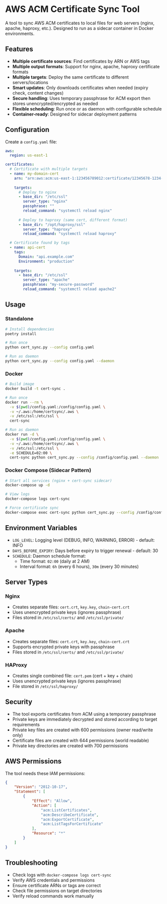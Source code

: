 # AWS ACM Certificate Sync Tool

A tool to sync AWS ACM certificates to local files for web servers (nginx, apache, haproxy, etc.). Designed to run as a sidecar container in Docker environments.

## Features

- **Multiple certificate sources**: Find certificates by ARN or AWS tags
- **Multiple output formats**: Support for nginx, apache, haproxy certificate formats
- **Multiple targets**: Deploy the same certificate to different servers/locations
- **Smart updates**: Only downloads certificates when needed (expiry check, content changes)
- **Secure handling**: Uses temporary passphrase for ACM export then stores unencrypted/encrypted as needed
- **Flexible scheduling**: Run once or as daemon with configurable schedule
- **Container-ready**: Designed for sidecar deployment patterns

## Configuration

Create a `config.yaml` file:

```yaml
aws:
  region: us-east-1

certificates:
  # Certificate with multiple targets
  - name: my-domain-cert
    arn: "arn:aws:acm:us-east-1:123456789012:certificate/12345678-1234-1234-1234-123456789012"
    
    targets:
      # Deploy to nginx
      - base_dir: "/etc/ssl"
        server_type: "nginx"
        passphrase: ""
        reload_command: "systemctl reload nginx"
      
      # Deploy to haproxy (same cert, different format)
      - base_dir: "/opt/haproxy/ssl"
        server_type: "haproxy"
        reload_command: "systemctl reload haproxy"

  # Certificate found by tags
  - name: api-cert
    tags:
      Domain: "api.example.com"
      Environment: "production"
    
    targets:
      - base_dir: "/etc/ssl"
        server_type: "apache"
        passphrase: "my-secure-password"
        reload_command: "systemctl reload apache2"
```

## Usage

### Standalone

```bash
# Install dependencies
poetry install

# Run once
python cert_sync.py --config config.yaml

# Run as daemon
python cert_sync.py --config config.yaml --daemon
```

### Docker

```bash
# Build image
docker build -t cert-sync .

# Run once
docker run --rm \
  -v $(pwd)/config.yaml:/config/config.yaml \
  -v ~/.aws:/home/certsync/.aws \
  -v /etc/ssl:/etc/ssl \
  cert-sync

# Run as daemon
docker run -d \
  -v $(pwd)/config.yaml:/config/config.yaml \
  -v ~/.aws:/home/certsync/.aws \
  -v /etc/ssl:/etc/ssl \
  -e SCHEDULE=02:00 \
  cert-sync python cert_sync.py --config /config/config.yaml --daemon
```

### Docker Compose (Sidecar Pattern)

```bash
# Start all services (nginx + cert-sync sidecar)
docker-compose up -d

# View logs
docker-compose logs cert-sync

# Force certificate sync
docker-compose exec cert-sync python cert_sync.py --config /config/config.yaml
```

## Environment Variables

- `LOG_LEVEL`: Logging level (DEBUG, INFO, WARNING, ERROR) - default: INFO
- `DAYS_BEFORE_EXPIRY`: Days before expiry to trigger renewal - default: 30
- `SCHEDULE`: Daemon schedule format:
  - Time format: `02:00` (daily at 2 AM)
  - Interval format: `6h` (every 6 hours), `30m` (every 30 minutes)

## Server Types

### Nginx
- Creates separate files: `cert.crt`, `key.key`, `chain-cert.crt`
- Uses unencrypted private keys (ignores passphrase)
- Files stored in `/etc/ssl/certs/` and `/etc/ssl/private/`

### Apache
- Creates separate files: `cert.crt`, `key.key`, `chain-cert.crt`
- Supports encrypted private keys with passphrase
- Files stored in `/etc/ssl/certs/` and `/etc/ssl/private/`

### HAProxy
- Creates single combined file: `cert.pem` (cert + key + chain)
- Uses unencrypted private keys (ignores passphrase)
- File stored in `/etc/ssl/haproxy/`

## Security

- The tool exports certificates from ACM using a temporary passphrase
- Private keys are immediately decrypted and stored according to target requirements
- Private key files are created with 600 permissions (owner read/write only)
- Certificate files are created with 644 permissions (world readable)
- Private key directories are created with 700 permissions

## AWS Permissions

The tool needs these IAM permissions:

```json
{
    "Version": "2012-10-17",
    "Statement": [
        {
            "Effect": "Allow",
            "Action": [
                "acm:ListCertificates",
                "acm:DescribeCertificate",
                "acm:ExportCertificate",
                "acm:ListTagsForCertificate"
            ],
            "Resource": "*"
        }
    ]
}
```

## Troubleshooting

- Check logs with `docker-compose logs cert-sync`
- Verify AWS credentials and permissions
- Ensure certificate ARNs or tags are correct
- Check file permissions on target directories
- Verify reload commands work manually